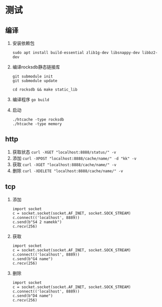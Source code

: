 # 测试 #

## 编译 ##

1. 安装依赖包
    ```
    sudo apt install build-essential zlib1g-dev libsnappy-dev libbz2-dev
    ```
2. 编译rocksdb静态链接库
    ```
    git submodule init
    git submodule update

    cd rocksdb && make static_lib
    ```
3. 编译程序
    `go build`

4. 启动
    ```
    ./htcache -type rocksdb
    ./htcache -type memory
    ```

## http ##

1. 获取状态
    `curl -XGET "localhost:8888/status/" -v`
2. 添加
    `curl -XPOST "localhost:8888/cache/name/" -d "kk" -v`
3. 获取
    `curl -XGET "localhost:8888/cache/name/" -v`
4. 删除
    `curl -XDELETE "localhost:8888/cache/name/" -v`


## tcp ##

1. 添加
    ```
    import socket
    c = socket.socket(socket.AF_INET, socket.SOCK_STREAM)
    c.connect(('localhost', 8889))
    c.send(b"S4 2 namekk")
    c.recv(256)
    ```
2. 获取
    ```
    import socket
    c = socket.socket(socket.AF_INET, socket.SOCK_STREAM)
    c.connect(('localhost', 8889))
    c.send(b"G4 name")
    c.recv(256)
    ```
3. 删除
    ```
    import socket
    c = socket.socket(socket.AF_INET, socket.SOCK_STREAM)
    c.connect(('localhost', 8889))
    c.send(b"D4 name")
    c.recv(256)
    ```